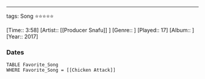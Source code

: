 ---
tags: Song ⭐⭐⭐⭐⭐ 

[Time:: 3:58]
[Artist:: [[Producer Snafu]] ]
[Genre:: ]
[Played:: 17]
[Album:: ]
[Year:: 2017]
### Dates
````dataview
TABLE Favorite_Song
WHERE Favorite_Song = [[Chicken Attack]]
````